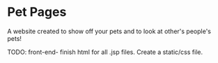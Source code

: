 # Pet Pages

A website created to show off your pets and to look at other's people's pets!

TODO: front-end- finish html for all .jsp files. Create a static/css file.